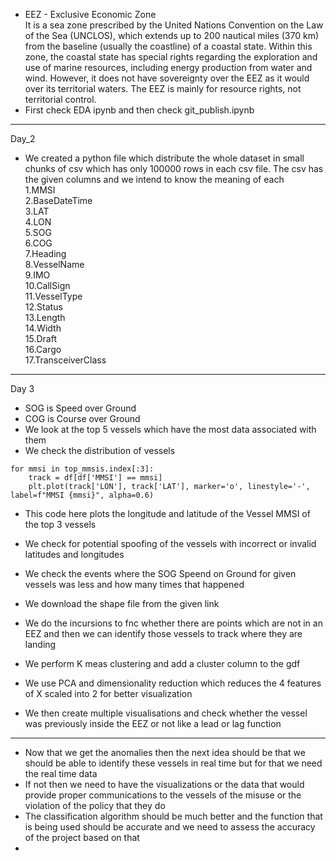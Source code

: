 - EEZ - Exclusive Economic Zone </br>
It is a sea zone prescribed by the United Nations Convention on the Law of the Sea (UNCLOS), which extends up to 200 nautical miles (370 km) from the baseline (usually the coastline) of a coastal state.
Within this zone, the coastal state has special rights regarding the exploration and use of marine resources, including energy production from water and wind. However, it does not have sovereignty over the EEZ as it would over its territorial waters. The EEZ is mainly for resource rights, not territorial control.
- First check EDA ipynb and then check git_publish.ipynb

---
Day_2

- We created a python file which distribute the whole dataset in small chunks of csv which has only 100000 rows in each csv file. The csv has the given columns and we intend to know the meaning of each</br>
1.MMSI</br>
2.BaseDateTime</br>
3.LAT</br>
4.LON</br>
5.SOG</br>
6.COG</br>
7.Heading</br>
8.VesselName</br>
9.IMO</br>
10.CallSign</br>
11.VesselType</br>
12.Status</br>
13.Length</br>
14.Width</br>
15.Draft</br>
16.Cargo</br>
17.TransceiverClass</br>

---
Day 3

- SOG is Speed over Ground
- COG is Course over Ground
- We look at the top 5 vessels which have the most data associated with them
- We check the distribution of vessels

```
for mmsi in top_mmsis.index[:3]:
    track = df[df['MMSI'] == mmsi]
    plt.plot(track['LON'], track['LAT'], marker='o', linestyle='-', label=f"MMSI {mmsi}", alpha=0.6)
```

- This code here plots the longitude and latitude of the Vessel MMSI of the top 3 vessels
- We check for potential spoofing of the vessels with incorrect or invalid latitudes and longitudes
- We check the events where the SOG Speend on Ground for given vessels was less and how many times that happened
- We download the shape file from the given link
- We do the incursions to fnc whether there are points which are not in an EEZ and then we can identify those vessels to track where they are landing

- We perform K meas clustering and add a cluster column to the gdf
- We use PCA and dimensionality reduction which reduces the 4 features of X scaled into 2 for better visualization
- We then create multiple visualisations and check whether the vessel was previously inside the EEZ or not like a lead or lag function

--- 

- Now that we get the anomalies then the next idea should be that we should be able to identify these vessels in real time but for that we need the real time data
- If not then we need to have the visualizations or the data that would provide proper communications to the vessels of the misuse or the violation of the policy that they do
- The classification algorithm should be much better and the function that is being used should be accurate and we need to assess the accuracy of the project based on that
- 
